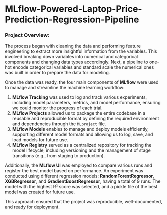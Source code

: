# MLflow-Powered-Laptop-Price-Prediction-Regression-Pipeline

### Project Overview:

The process began with cleaning the data and performing feature engineering to extract more insightful information from the variables. This involved breaking down variables into numerical and categorical components and changing data types accordingly. Next, a pipeline to one-hot encode categorical variables and standard scale the numerical ones was built in order to prepare the data for modeling.

Once the data was ready, the four main components of **MLflow** were used to manage and streamline the machine learning workflow:

1. **MLflow Tracking** was used to log and track various experiments, including model parameters, metrics, and model performance, ensuring we could monitor the progress of each trial.
2. **MLflow Projects** allowed us to package the entire codebase in a reusable and reproducible format by defining the required environment and dependencies through the `MLproject` file.
3. **MLflow Models** enables to manage and deploy models efficiently, supporting different model formats and allowing us to log, save, and load models for future use.
4. **MLflow Registry** served as a centralized repository for tracking the model lifecycle, including versioning and the management of stage transitions (e.g., from staging to production).

Additionally, the **MLflow UI** was employed to compare various runs and register the best model based on performance. An experiment was conducted using different regression models: **RandomForestRegressor**, **XGBRegressor**, and **GradientBoostRegressor**, having a total of 9 runs. The model with the highest R² score was selected, and a pickle file of the best model was created for future use.

This approach ensured that the project was reproducible, well-documented, and ready for deployment.
